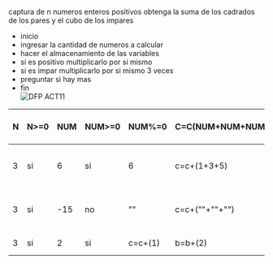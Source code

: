 captura de n numeros enteros positivos obtenga la suma de los cadrados de los pares y el cubo de los impares  
* inicio
* ingresar la cantidad de numeros a calcular
* hacer el almacenamiento de las variables
* si es positivo multiplicarlo por si mismo
* si es impar multiplicarlo por si mismo 3 veces
* preguntar si hay mas
* fin  
![DFP ACT11](https://github.com/Alexcairo23/Diagramas-ICI/assets/144750904/0410b06a-fe53-486c-9ee3-ac0c9a66bb70)

<table>
<thead>
	<tr>
		<th>N</th>
		<th>N>=0</th>
		<th>NUM</th>
		<th>NUM>=0</th>
		<th>NUM%=0</th>
		<th>C=C(NUM+NUM+NUM)</th>
		<th>B=B(NUM+NUM+NUM)</th>
		<th>"suma de pares" "impares"</th>
	</tr>
</thead>
<tbody>
	<tr>
		<td>3</td>
		<td>si</td>
		<td>6</td>
		<td>si</td>
		<td>6</td>
		<td>c=c+(1+3+5)</td>
		<td>b=b+(2+4+6)</td>
		<td>"suma de pares" 24 "impares" 729</td>
	</tr>
		<td>3</td>
		<td>si</td>
		<td>-15</td>
		<td>no</td>
		<td>""</td>
		<td>c=c+(""+""+"")</td>
		<td>b=b+(""+""+"")</td>
		<td>"suma de pares" "" "impares" ""</td>
	</tr>
	    <td>3</td>
		<td>si</td>
		<td>2</td>
		<td>si</td>
		<td>c=c+(1)</td>
		<td>b=b+(2)</td>
		<td>"suma de pares" 4 "impares" 1</td>
	</tr>
</tbody>
</table>


